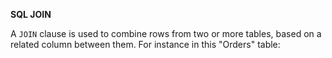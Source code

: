 **SQL JOIN**

A `JOIN` clause is used to combine rows from two or more tables, based on a related column between them. For instance in this "Orders" table:
